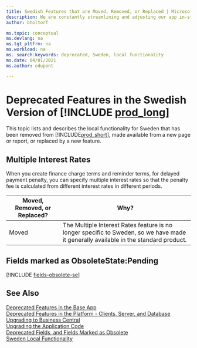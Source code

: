 ```yaml
---
title: Swedish Features that are Moved, Removed, or Replaced | Microsoft Docs
description: We are constantly streamlining and adjusting our app in-step with market developments. Read about the features for Sweden that we have moved, removed, or replaced.
author: bholtorf

ms.topic: conceptual
ms.devlang: na
ms.tgt_pltfrm: na
ms.workload: na
ms. search.keywords: deprecated, Sweden, local functionality
ms.date: 04/01/2021
ms.author: edupont

---
```


# Deprecated Features in the Swedish Version of [!INCLUDE [prod_long](../developer/includes/prod_long.md)]

This topic lists and describes the local functionality for Sweden that has been removed from [!INCLUDE[prod_short](../developer/includes/prod_short.md)], made available from a new page or report, or replaced by a new feature.

## Multiple Interest Rates

When you create finance charge terms and reminder terms, for delayed payment penalty, you can specify multiple interest rates so that the penalty fee is calculated from different interest rates in different periods.

|Moved, Removed, or Replaced?|Why?|
|----|----|
|Moved| The Multiple Interest Rates feature is no longer specific to Sweden, so we have made it generally available in the standard product. |

## Fields marked as ObsoleteState:Pending

[!INCLUDE [fields-obsolete-se](../includes/fields-obsolete-se.md)]

## See Also

[Deprecated Features in the Base App](deprecated-features-w1.md)  
[Deprecated Features in the Platform - Clients, Server, and Database](deprecated-features-platform.md)  
[Upgrading to Business Central](upgrading-to-business-central.md)  
[Upgrading the Application Code](upgrading-the-application-code.md)  
[Deprecated Fields, and Fields Marked as Obsolete](deprecated-fields.md)  
[Sweden Local Functionality](/dynamics365/business-central/LocalFunctionality/Sweden/sweden-local-functionality)  
